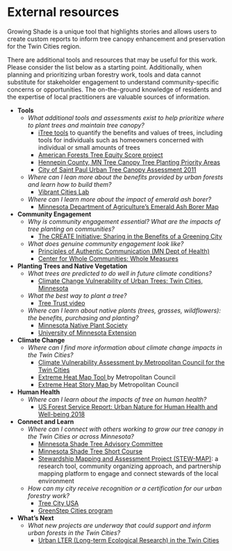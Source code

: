 External resources
================

Growing Shade is a unique tool that highlights stories and allows users
to create custom reports to inform tree canopy enhancement and
preservation for the Twin Cities region.

There are additional tools and resources that may be useful for this
work. Please consider the list below as a starting point. Additionally,
when planning and prioritizing urban forestry work, tools and data
cannot substitute for stakeholder engagement to understand
community-specific concerns or opportunities. The on-the-ground
knowledge of residents and the expertise of local practitioners are
valuable sources of information.

-   **Tools**
    -   *What additional tools and assessments exist to help prioritize
        where to plant trees and maintain tree canopy?*
        -   <a href = "https://www.itreetools.org/tools/which-tool-should-i-use" target = "_blank">iTree
            tools</a> to quantify the benefits and values of trees,
            including tools for individuals such as homeowners concerned
            with individual or small amounts of trees
        -   <a href = "https://www.americanforests.org/our-work/tree-equity-score/" target = "_blank">American
            Forests Tree Equity Score project</a>
        -   <a href = "https://gis-hennepin.opendata.arcgis.com/pages/tree-planting" target = "_blank">Hennepin
            County, MN Tree Canopy Tree Planting Priority Areas</a>
        -   <a href = "https://www.stpaul.gov/departments/parks-recreation/natural-resources/forestry/urban-tree-canopy-assessment" target = "_blank">City
            of Saint Paul Urban Tree Canopy Assessment 2011</a>
    -   *Where can I lean more about the benefits provided by urban
        forests and learn how to build them?*
        -   <a href = "https://www.vibrantcitieslab.com/" target = "_blank">Vibrant
            Cities Lab</a>
    -   *Where can I learn more about the impact of emerald ash borer?*
        -   <a href = "https://mnag.maps.arcgis.com/apps/webappviewer/index.html?id=63ebb977e2924d27b9ef0787ecedf6e9" target = "_blank">Minnesota
            Department of Agriculture’s Emerald Ash Borer Map</a>
-   **Community Engagement**
    -   *Why is community engagement essential? What are the impacts of
        tree planting on communities?*
        -   <a href = "https://create.umn.edu/toolkit/" target = "_blank">The
            CREATE Initiative: Sharing in the Benefits of a Greening
            City</a>
    -   *What does genuine community engagement look like?*
        -   <a href = "https://www.health.state.mn.us/communities/practice/resources/phqitoolbox/docs/AuthenticPrinciplesCommEng.pdf" target = "_blank">Principles
            of Authentic Communication (MN Dept of Health)</a>
        -   <a href = "https://wholecommunities.org/whole-measures/" target = "_blank">Center
            for Whole Communities: Whole Measures</a>
-   **Planting Trees and Native Vegetation**
    -   *What trees are predicted to do well in future climate
        conditions?*
        -   <a href = "https://forestadaptation.org/sites/default/files/2021-03/TwinCitiesMN_TreeSpeciesVulnerability.pdf" target = "_blank">Climate
            Change Vulnerability of Urban Trees: Twin Cities,
            Minnesota</a>
    -   *What the best way to plant a tree?*
        -   <a href = "https://www.youtube.com/watch?v=yQ0Xo7cfMqs" target = "_blank">Tree
            Trust video</a>
    -   *Where can I learn about native plants (trees, grasses,
        wildflowers): the benefits, purchasing and planting?*
        -   <a href = "https://mnnps.org/links/" target = "_blank">Minnesota
            Native Plant Society</a>
        -   <a href = "https://extension.umn.edu/find-plants/native-plants" target = "_blank">University
            of Minnesota Extension</a>
-   **Climate Change**
    -   *Where can I find more information about climate change impacts
        in the Twin Cities?*
        -   <a href = "https://www.fs.usda.gov/sites/default/files/fs_media/fs_document/urbannatureforhumanhealthandwellbeing_508_01_30_18.pdf%22 %EF%BF%BDHYPERLINK %22https://metrocouncil.org/Communities/Planning/Local-Planning-Assistance/CVA.aspx"                 target = "_blank">Climate
            Vulnerability Assessment by Metropolitan Council for the
            Twin Cities</a>
        -   <a href = "https://metrocouncil.maps.arcgis.com/apps/webappviewer/index.html?id=fd0956de60c547ea9dea736f35b3b57e"
                  target = "_blank">Extreme Heat Map Tool </a> by
            Metropolitan Council
        -   <a href = "https://metrocouncil.maps.arcgis.com/apps/MapJournal/index.html?appid=7d9cdd3929e9439bb5b25aa1186d5783"
                  target = "_blank">Extreme Heat Story Map </a> by
            Metropolitan Council
-   **Human Health**
    -   *Where can I learn about the impacts of tree on human health?*
        -   <a href = "https://www.fs.usda.gov/sites/default/files/fs_media/fs_document/urbannatureforhumanhealthandwellbeing_508_01_30_18.pdf" target = "_blank">US
            Forest Service Report: Urban Nature for Human Health and
            Well-being 2018</a>
-   **Connect and Learn**
    -   *Where can I connect with others working to grow our tree canopy
        in the Twin Cities or across Minnesota?*
        -   <a href = "https://www.mnstac.org/" target = "_blank">Minnesota
            Shade Tree Advisory Committee</a>
        -   <a href = "https://trees.umn.edu/minnesota-shade-tree-short-course" target = "_blank">Minnesota
            Shade Tree Short Course</a>
        -   <a href = "https://www.nrs.fs.fed.us/stew-map/" target = "_blank">Stewardship
            Mapping and Assessment Project (STEW-MAP)</a>: a research
            tool, community organizing approach, and partnership mapping
            platform to engage and connect stewards of the local
            environment
    -   *How can my city receive recognition or a certification for our
        urban forestry work?*
        -   <a href = "https://www.arborday.org/programs/treeCityUSA/index.cfm" target = "_blank">Tree
            City USA</a>
        -   <a href = "https://greenstep.pca.state.mn.us/bp-detail/81726" target = "_blank">GreenStep
            Cities program</a>
-   **What’s Next**
    -   *What new projects are underway that could support and inform
        urban forests in the Twin Cities?*
        -   <a href = "https://mspurbanlter.umn.edu/overview" target = "_blank">Urban
            LTER (Long-term Ecological Research) in the Twin Cities</a>

<br><br><br><br><br>
